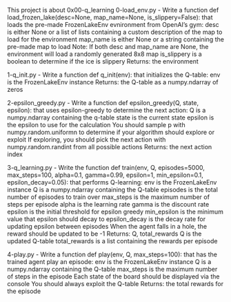 This project is about 0x00-q_learning
0-load_env.py - Write a function def load_frozen_lake(desc=None, map_name=None, is_slippery=False): that loads the pre-made FrozenLakeEnv evnironment from OpenAI’s gym:
desc is either None or a list of lists containing a custom description of the map to load for the environment
map_name is either None or a string containing the pre-made map to load
Note: If both desc and map_name are None, the environment will load a randomly generated 8x8 map
is_slippery is a boolean to determine if the ice is slippery
Returns: the environment

1-q_init.py - Write a function def q_init(env): that initializes the Q-table:
env is the FrozenLakeEnv instance
Returns: the Q-table as a numpy.ndarray of zeros

2-epsilon_greedy.py - Write a function def epsilon_greedy(Q, state, epsilon): that uses epsilon-greedy to determine the next action:
Q is a numpy.ndarray containing the q-table
state is the current state
epsilon is the epsilon to use for the calculation
You should sample p with numpy.random.uniformn to determine if your algorithm should explore or exploit
If exploring, you should pick the next action with numpy.random.randint from all possible actions
Returns: the next action index

3-q_learning.py - Write the function def train(env, Q, episodes=5000, max_steps=100, alpha=0.1, gamma=0.99, epsilon=1, min_epsilon=0.1, epsilon_decay=0.05): that performs Q-learning:
env is the FrozenLakeEnv instance
Q is a numpy.ndarray containing the Q-table
episodes is the total number of episodes to train over
max_steps is the maximum number of steps per episode
alpha is the learning rate
gamma is the discount rate
epsilon is the initial threshold for epsilon greedy
min_epsilon is the minimum value that epsilon should decay to
epsilon_decay is the decay rate for updating epsilon between episodes
When the agent falls in a hole, the reward should be updated to be -1
Returns: Q, total_rewards
Q is the updated Q-table
total_rewards is a list containing the rewards per episode

4-play.py - Write a function def play(env, Q, max_steps=100): that has the trained agent play an episode:
env is the FrozenLakeEnv instance
Q is a numpy.ndarray containing the Q-table
max_steps is the maximum number of steps in the episode
Each state of the board should be displayed via the console
You should always exploit the Q-table
Returns: the total rewards for the episode
